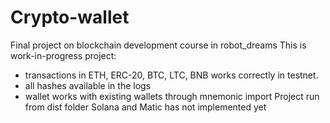 # Crypto-wallet
Final project on blockchain development course in robot_dreams
This is work-in-progress project:
 - transactions in ETH, ERC-20, BTC, LTC, BNB works correctly in testnet. 
 - all hashes available in the logs 
 - wallet works with existing wallets through mnemonic import 
Project run from dist folder
Solana and Matic has not implemented yet

